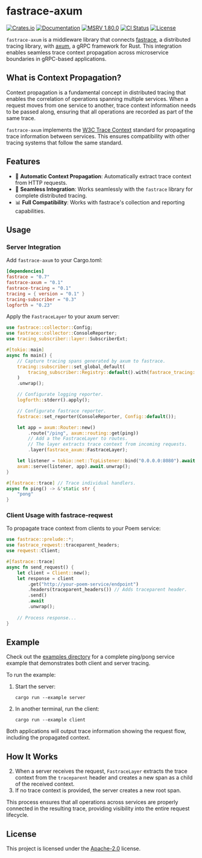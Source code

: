 # fastrace-axum

[![Crates.io](https://img.shields.io/crates/v/fastrace-axum.svg?style=flat-square&logo=rust)](https://crates.io/crates/fastrace-axum)
[![Documentation](https://img.shields.io/docsrs/fastrace-axum?style=flat-square&logo=rust)](https://docs.rs/fastrace-axum/)
[![MSRV 1.80.0](https://img.shields.io/badge/MSRV-1.80.0-green?style=flat-square&logo=rust)](https://www.whatrustisit.com)
[![CI Status](https://img.shields.io/github/actions/workflow/status/fast/fastrace-axum/ci.yml?style=flat-square&logo=github)](https://github.com/fast/fastrace-axum/actions)
[![License](https://img.shields.io/crates/l/fastrace-axum?style=flat-square)](https://github.com/fast/fastrace-axum/blob/main/LICENSE)

`fastrace-axum` is a middleware library that connects [fastrace](https://crates.io/crates/fastrace), a distributed tracing library, with [axum](https://crates.io/crates/axum), a gRPC framework for Rust. This integration enables seamless trace context propagation across microservice boundaries in gRPC-based applications.

## What is Context Propagation?

Context propagation is a fundamental concept in distributed tracing that enables the correlation of operations spanning multiple services. When a request moves from one service to another, trace context information needs to be passed along, ensuring that all operations are recorded as part of the same trace.

`fastrace-axum` implements the [W3C Trace Context](https://www.w3.org/TR/trace-context/) standard for propagating trace information between services. This ensures compatibility with other tracing systems that follow the same standard.

## Features

- 🔄 **Automatic Context Propagation**: Automatically extract trace context from HTTP requests.
- 🌉 **Seamless Integration**: Works seamlessly with the `fastrace` library for complete distributed tracing.
- 📊 **Full Compatibility**: Works with fastrace's collection and reporting capabilities.

## Usage

### Server Integration

Add `fastrace-axum` to your Cargo.toml:

```toml
[dependencies]
fastrace = "0.7"
fastrace-axum = "0.1"
fastrace-tracing = "0.1"
tracing = { version = "0.1" }
tracing-subscriber = "0.3"
logforth = "0.23"
```

Apply the `FastraceLayer` to your axum server:

```rust
use fastrace::collector::Config;
use fastrace::collector::ConsoleReporter;
use tracing_subscriber::layer::SubscriberExt;

#[tokio::main]
async fn main() {
    // Capture tracing spans generated by axum to fastrace.
    tracing::subscriber::set_global_default(
        tracing_subscriber::Registry::default().with(fastrace_tracing::FastraceCompatLayer::new()),
    )
    .unwrap();

    // Configurate logging reporter.
    logforth::stderr().apply();

    // Configurate fastrace reporter.
    fastrace::set_reporter(ConsoleReporter, Config::default());

    let app = axum::Router::new()
        .route("/ping", axum::routing::get(ping))
        // Add a the FastraceLayer to routes.
        // The layer extracts trace context from incoming requests.
        .layer(fastrace_axum::FastraceLayer);

    let listener = tokio::net::TcpListener::bind("0.0.0.0:8080").await.unwrap();
    axum::serve(listener, app).await.unwrap();
}

#[fastrace::trace] // Trace individual handlers.
async fn ping() -> &'static str {
    "pong"
}

```

### Client Usage with fastrace-reqwest

To propagate trace context from clients to your Poem service:

```rust
use fastrace::prelude::*;
use fastrace_reqwest::traceparent_headers;
use reqwest::Client;

#[fastrace::trace]
async fn send_request() {
    let client = Client::new();
    let response = client
        .get("http://your-poem-service/endpoint")
        .headers(traceparent_headers()) // Adds traceparent header.
        .send()
        .await
        .unwrap();
    
    // Process response...
}
```

## Example

Check out the [examples directory](https://github.com/fast/fastrace-axum/tree/main/example) for a complete ping/pong service example that demonstrates both client and server tracing.

To run the example:

1. Start the server:
   ```
   cargo run --example server
   ```

3. In another terminal, run the client:
   ```
   cargo run --example client
   ```

Both applications will output trace information showing the request flow, including the propagated context.

## How It Works

2. When a server receives the request, `FastraceLayer` extracts the trace context from the `traceparent` header and creates a new span as a child of the received context.
3. If no trace context is provided, the server creates a new root span.

This process ensures that all operations across services are properly connected in the resulting trace, providing visibility into the entire request lifecycle.

## License

This project is licensed under the [Apache-2.0](./LICENSE) license.
